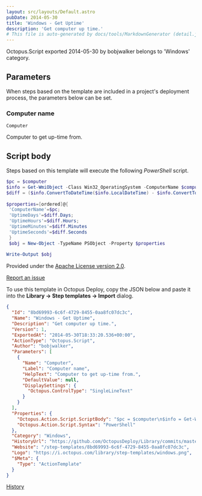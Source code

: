 ```yaml
---
layout: src/layouts/Default.astro
pubDate: 2014-05-30
title: 'Windows - Get Uptime'
description: 'Get computer up time.'
# This file is auto-generated by docs/tools/MarkdownGenerator (detail.js)
---
```


Octopus.Script exported 2014-05-30 by bobjwalker belongs to 'Windows' category.

## Parameters

When steps based on the template are included in a project's deployment process, the parameters below can be set.


<div class="param">

### Computer name

`Computer`

Computer to get up-time from.

</div>
        

## Script body

Steps based on this template will execute the following *PowerShell* script.

```PowerShell
$pc = $computer
$info = Get-WmiObject -Class Win32_OperatingSystem -ComputerName $computer
$diff = ($info.ConvertToDateTime($info.LocalDateTime) - $info.ConvertToDateTime($info.LastBootUpTime))
 
$properties=[ordered]@{
 'ComputerName'=$pc;
 'UptimeDays'=$diff.Days;
 'UptimeHours'=$diff.Hours;
 'UptimeMinutes'=$diff.Minutes
 'UptimeSeconds'=$diff.Seconds
 }
 $obj = New-Object -TypeName PSObject -Property $properties
 
Write-Output $obj
```

Provided under the [Apache License version 2.0](https://github.com/OctopusDeploy/Library/blob/master/LICENSE.txt).

[Report an issue](https://github.com/OctopusDeploy/Library/issues/new?assignees=&labels=&projects=&template=bug-report.yml&title=Issue%20with%20Windows%20-%20Get%20Uptime&step-template=Windows%20-%20Get%20Uptime)

<div class="get-json">

To use this template in Octopus Deploy, copy the JSON below and paste it into the **Library → Step templates → Import** dialog.

```json
{
  "Id": "8bd69993-6c6f-4729-8455-0aa8fc07dc3c",
  "Name": "Windows - Get Uptime",
  "Description": "Get computer up time.",
  "Version": 1,
  "ExportedAt": "2014-05-30T18:33:20.536+00:00",
  "ActionType": "Octopus.Script",
  "Author": "bobjwalker",
  "Parameters": [
    {
      "Name": "Computer",
      "Label": "Computer name",
      "HelpText": "Computer to get up-time from.",
      "DefaultValue": null,
      "DisplaySettings": {
        "Octopus.ControlType": "SingleLineText"
      }
    }
  ],
  "Properties": {
    "Octopus.Action.Script.ScriptBody": "$pc = $computer\n$info = Get-WmiObject -Class Win32_OperatingSystem -ComputerName $computer\n$diff = ($info.ConvertToDateTime($info.LocalDateTime) - $info.ConvertToDateTime($info.LastBootUpTime))\n \n$properties=[ordered]@{\n 'ComputerName'=$pc;\n 'UptimeDays'=$diff.Days;\n 'UptimeHours'=$diff.Hours;\n 'UptimeMinutes'=$diff.Minutes\n 'UptimeSeconds'=$diff.Seconds\n }\n $obj = New-Object -TypeName PSObject -Property $properties\n \nWrite-Output $obj",
    "Octopus.Action.Script.Syntax": "PowerShell"
  },
  "Category": "Windows",
  "HistoryUrl": "https://github.com/OctopusDeploy/Library/commits/master/step-templates//opt/buildagent/work/75443764cd38076d/step-templates/windows-get-uptime.json",
  "Website": "/step-templates/8bd69993-6c6f-4729-8455-0aa8fc07dc3c",
  "Logo": "https://i.octopus.com/library/step-templates/windows.png",
  "$Meta": {
    "Type": "ActionTemplate"
  }
}
```

[History](https://github.com/OctopusDeploy/Library/commits/master/step-templates/https://github.com/OctopusDeploy/Library/commits/master/step-templates//opt/buildagent/work/75443764cd38076d/step-templates/windows-get-uptime.json)

</div>
